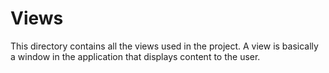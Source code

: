 # Views

This directory contains all the views used in the project.
A view is basically a window in the application that displays content to the user.
